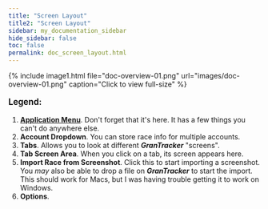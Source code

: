 ```yaml
---
title: "Screen Layout"
title2: "Screen Layout"
sidebar: my_documentation_sidebar
hide_sidebar: false
toc: false
permalink: doc_screen_layout.html
---
```


{% include image1.html file="doc-overview-01.png" url="images/doc-overview-01.png" caption="Click to view full-size" %}

<p style="font-size: 120%; font-weight: bold">Legend:</p>

1. **[Application Menu](doc_app_menu.html)**. Don't forget that it's here. It has a few things you can't do anywhere else.
2. **Account Dropdown**. You can store race info for multiple accounts.
3. **Tabs**. Allows you to look at different ***GranTracker*** "screens".
4. **Tab Screen Area**. When you click on a tab, its screen appears here.
5. **Import Race from Screenshot**. Click this to start importing a screenshot. You *may* also be able to drop a file on ***GranTracker*** to start the import. This should work for Macs, but I was having trouble getting it to work on Windows.
6. **Options**. 
